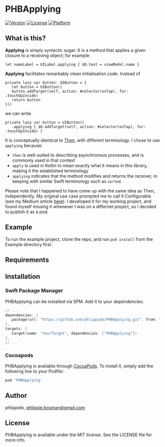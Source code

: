 # PHBApplying

[![Version](https://img.shields.io/cocoapods/v/PHBApplying.svg?style=flat)](https://cocoapods.org/pods/PHBApplying)
[![License](https://img.shields.io/cocoapods/l/PHBApplying.svg?style=flat)](https://cocoapods.org/pods/PHBApplying)
[![Platform](https://img.shields.io/cocoapods/p/PHBApplying.svg?style=flat)](https://cocoapods.org/pods/PHBApplying)

## What is this?

**Applying** is simply syntactic sugar. It is a method that applies a given closure to a receiving object; for example:

```
let nameLabel = UILabel.applying { $0.text = viewModel.name }
```

**Applying** facilitates remarkably clean initialisation code. Instead of

```
private lazy var button: UIButton = {
   let button = UIButton()
   button.addTarget(self, action: #selector(onTap), for: .touchUpInside)
   return button
}()
```

we can write

```
private lazy var button = UIButton()
   .applying { $0.addTarget(self, action: #selector(onTap), for: .touchUpInside) }
```

It is conceptually identical to [Then](https://github.com/devxoul/Then), with different terminology. I chose to use `applying` because:

- `then` is well-suited to describing asynchronous processes, and is commonly used in that context
- `apply` is used in Kotlin to mean exactly what it means in this library, making it the established terminology
- `applying` indicates that the method modifies and returns the receiver, in keeping with similar Swift terminology such as `sorted`. 

Please note that I happened to have come up with the same idea as Then, independently. My original use case prompted me to call it Configurable (see my Medium article [here](https://medium.com/better-programming/swift-hacks-de-duplicate-tedious-type-declarations-with-in-line-configuration-13f66370754)). I developed it for my working project, and found myself missing it whenever I was on a differnet project, so I decided to publish it as a pod.

## Example

To run the example project, clone the repo, and run `pod install` from the Example directory first.

## Requirements

## Installation

### Swift Package Manager

PHBApplying can be installed via SPM. Add it to your dependencies: 

```swift
// ...
dependencies: [
  .package(url: "https://github.com/phlippieb/PHBApplying.git", from: "0.2.0")
],
targets: [
  .target(name: "YourTarget", dependencies: ["PHBApplying"])
],
// ... 
```

### Cocoapods

PHBApplying is available through [CocoaPods](https://cocoapods.org). To install
it, simply add the following line to your Podfile:

```ruby
pod 'PHBApplying'
```

## Author

phlippieb, phlippie.bosman@gmail.com

## License

PHBApplying is available under the MIT license. See the LICENSE file for more info.
